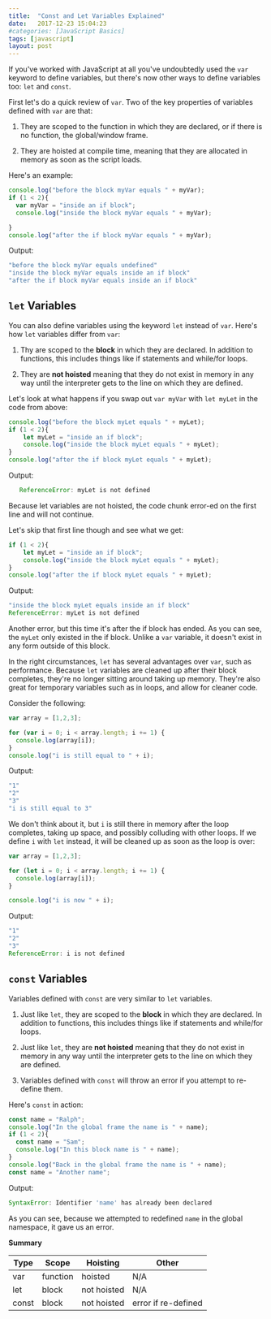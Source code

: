 ```yaml
---
title:  "Const and Let Variables Explained"
date:   2017-12-23 15:04:23
#categories: [JavaScript Basics]
tags: [javascript]
layout: post
---
```


If you've worked with JavaScript at all you've undoubtedly 
 used the `var` keyword to define variables, but there's now other ways to define variables too:
`let` and `const`.

First let's do a quick review of `var`. Two of the key properties of variables
defined with `var` are that:

1) They are scoped to the function in which they are declared, or if there is no
function, the global/window frame.

2) They are hoisted at compile time, meaning that they are allocated in memory
as soon as the script loads.

Here's an example:

```javascript
console.log("before the block myVar equals " + myVar);
if (1 < 2){
  var myVar = "inside an if block";
  console.log("inside the block myVar equals " + myVar);

}
console.log("after the if block myVar equals " + myVar);
```
Output:
```javascript
"before the block myVar equals undefined"
"inside the block myVar equals inside an if block"
"after the if block myVar equals inside an if block"
```

## `let` Variables 

You can also define variables using the keyword `let` instead of `var`.
Here's how `let` variables differ from `var`:

1) Thy are scoped to the __block__ in which they are declared. In addition to
functions, this includes things like if statements and while/for loops.

2) They are __not hoisted__ meaning that they do not exist in memory in any way
until the interpreter gets to the line on which they are defined.

Let's look at what happens if you swap out `var myVar` with `let myLet` in the code from above:

```javascript
console.log("before the block myLet equals " + myLet);
if (1 < 2){
    let myLet = "inside an if block";
    console.log("inside the block myLet equals " + myLet);
}
console.log("after the if block myLet equals " + myLet);
```
Output:
```javascript
   ReferenceError: myLet is not defined
```

Because let variables are not hoisted, the code chunk error-ed on the first line and will not continue.

Let's skip that first line though and see what we get:

```javascript
if (1 < 2){
    let myLet = "inside an if block";
    console.log("inside the block myLet equals " + myLet);
}
console.log("after the if block myLet equals " + myLet);
```
Output:
```javascript
"inside the block myLet equals inside an if block"
ReferenceError: myLet is not defined
```

Another error, but this time it's after the if block has ended. As you
can see, the `myLet` only existed in the if block. Unlike a `var` variable, it
doesn't exist in any form outside of this block.

In the right circumstances, `let` has several advantages over `var`, such as
performance. Because `let` variables are cleaned up after their block
completes, they're no longer sitting around taking up memory. They're also great
for temporary variables such as in loops, and allow for cleaner code.

Consider the following:

```javascript
var array = [1,2,3];

for (var i = 0; i < array.length; i += 1) {
  console.log(array[i]);
}
console.log("i is still equal to " + i);
```
Output:
```javascript
"1"
"2"
"3"
"i is still equal to 3"
```

We don't think about it, but `i` is still there in memory after the loop
completes, taking up space, and possibly colluding with other loops. If we
define `i` with `let` instead, it will be cleaned up as soon as the loop is
over:

```javascript
var array = [1,2,3];

for (let i = 0; i < array.length; i += 1) {
  console.log(array[i]);
}

console.log("i is now " + i);
```
Output:
```javascript
"1"
"2"
"3"
ReferenceError: i is not defined
```

## `const` Variables

Variables defined with `const` are very similar to `let` variables.

1) Just like `let`, they are scoped to the __block__ in which they are declared.
In addition to functions, this includes things like if statements and while/for
loops.

2) Just like `let`, they are __not hoisted__ meaning that they do not exist in
memory in any way until the interpreter gets to the line on which they are
defined.

3) Variables defined with `const` will throw an error if you attempt to re-
define them.

Here's `const` in action:

```javascript
const name = "Ralph";
console.log("In the global frame the name is " + name);
if (1 < 2){
  const name = "Sam";
  console.log("In this block name is " + name);
}
console.log("Back in the global frame the name is " + name);
const name = "Another name";
```
Output:
```javascript
SyntaxError: Identifier 'name' has already been declared
```

As you can see, because we attempted to redefined `name` in the global
namespace, it gave us an error.  


__Summary__

| Type | Scope | Hoisting | Other |
| --- | --- | --- | --- |
|var |function|hoisted|N/A |
|let | block |not hoisted|N/A|
|const|block|not hoisted| error if re-defined|

